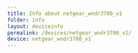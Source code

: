 ```yaml
---
title: Info about netgear_wndr3700_v1
folder: info
layout: deviceinfo
permalink: /devices/netgear_wndr3700_v1/
device: netgear_wndr3700_v1
---
```


